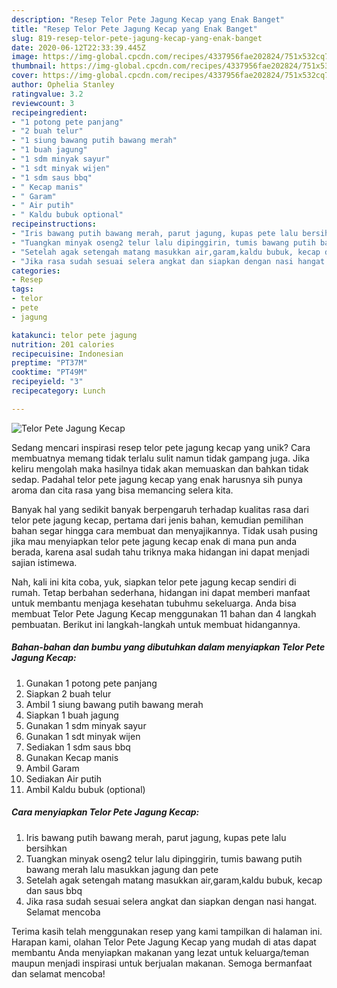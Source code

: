 ```yaml
---
description: "Resep Telor Pete Jagung Kecap yang Enak Banget"
title: "Resep Telor Pete Jagung Kecap yang Enak Banget"
slug: 819-resep-telor-pete-jagung-kecap-yang-enak-banget
date: 2020-06-12T22:33:39.445Z
image: https://img-global.cpcdn.com/recipes/4337956fae202824/751x532cq70/telor-pete-jagung-kecap-foto-resep-utama.jpg
thumbnail: https://img-global.cpcdn.com/recipes/4337956fae202824/751x532cq70/telor-pete-jagung-kecap-foto-resep-utama.jpg
cover: https://img-global.cpcdn.com/recipes/4337956fae202824/751x532cq70/telor-pete-jagung-kecap-foto-resep-utama.jpg
author: Ophelia Stanley
ratingvalue: 3.2
reviewcount: 3
recipeingredient:
- "1 potong pete panjang"
- "2 buah telur"
- "1 siung bawang putih bawang merah"
- "1 buah jagung"
- "1 sdm minyak sayur"
- "1 sdt minyak wijen"
- "1 sdm saus bbq"
- " Kecap manis"
- " Garam"
- " Air putih"
- " Kaldu bubuk optional"
recipeinstructions:
- "Iris bawang putih bawang merah, parut jagung, kupas pete lalu bersihkan"
- "Tuangkan minyak oseng2 telur lalu dipinggirin, tumis bawang putih bawang merah lalu masukkan jagung dan pete"
- "Setelah agak setengah matang masukkan air,garam,kaldu bubuk, kecap dan saus bbq"
- "Jika rasa sudah sesuai selera angkat dan siapkan dengan nasi hangat. Selamat mencoba"
categories:
- Resep
tags:
- telor
- pete
- jagung

katakunci: telor pete jagung 
nutrition: 201 calories
recipecuisine: Indonesian
preptime: "PT37M"
cooktime: "PT49M"
recipeyield: "3"
recipecategory: Lunch

---
```



![Telor Pete Jagung Kecap](https://img-global.cpcdn.com/recipes/4337956fae202824/751x532cq70/telor-pete-jagung-kecap-foto-resep-utama.jpg)

Sedang mencari inspirasi resep telor pete jagung kecap yang unik? Cara membuatnya memang tidak terlalu sulit namun tidak gampang juga. Jika keliru mengolah maka hasilnya tidak akan memuaskan dan bahkan tidak sedap. Padahal telor pete jagung kecap yang enak harusnya sih punya aroma dan cita rasa yang bisa memancing selera kita.



Banyak hal yang sedikit banyak berpengaruh terhadap kualitas rasa dari telor pete jagung kecap, pertama dari jenis bahan, kemudian pemilihan bahan segar hingga cara membuat dan menyajikannya. Tidak usah pusing jika mau menyiapkan telor pete jagung kecap enak di mana pun anda berada, karena asal sudah tahu triknya maka hidangan ini dapat menjadi sajian istimewa.


Nah, kali ini kita coba, yuk, siapkan telor pete jagung kecap sendiri di rumah. Tetap berbahan sederhana, hidangan ini dapat memberi manfaat untuk membantu menjaga kesehatan tubuhmu sekeluarga. Anda bisa membuat Telor Pete Jagung Kecap menggunakan 11 bahan dan 4 langkah pembuatan. Berikut ini langkah-langkah untuk membuat hidangannya.

<!--inarticleads1-->

##### Bahan-bahan dan bumbu yang dibutuhkan dalam menyiapkan Telor Pete Jagung Kecap:

1. Gunakan 1 potong pete panjang
1. Siapkan 2 buah telur
1. Ambil 1 siung bawang putih bawang merah
1. Siapkan 1 buah jagung
1. Gunakan 1 sdm minyak sayur
1. Gunakan 1 sdt minyak wijen
1. Sediakan 1 sdm saus bbq
1. Gunakan  Kecap manis
1. Ambil  Garam
1. Sediakan  Air putih
1. Ambil  Kaldu bubuk (optional)




<!--inarticleads2-->

##### Cara menyiapkan Telor Pete Jagung Kecap:

1. Iris bawang putih bawang merah, parut jagung, kupas pete lalu bersihkan
1. Tuangkan minyak oseng2 telur lalu dipinggirin, tumis bawang putih bawang merah lalu masukkan jagung dan pete
1. Setelah agak setengah matang masukkan air,garam,kaldu bubuk, kecap dan saus bbq
1. Jika rasa sudah sesuai selera angkat dan siapkan dengan nasi hangat. Selamat mencoba




Terima kasih telah menggunakan resep yang kami tampilkan di halaman ini. Harapan kami, olahan Telor Pete Jagung Kecap yang mudah di atas dapat membantu Anda menyiapkan makanan yang lezat untuk keluarga/teman maupun menjadi inspirasi untuk berjualan makanan. Semoga bermanfaat dan selamat mencoba!
